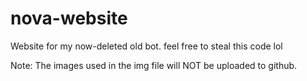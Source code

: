 # nova-website
Website for my now-deleted old bot. feel free to steal this code lol



Note: The images used in the img file will NOT be uploaded to github.

